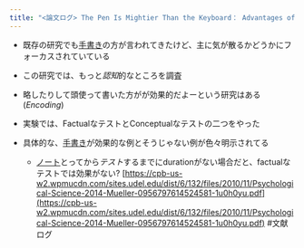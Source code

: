 ```yaml
---
title: "<論文ログ> The Pen Is Mightier Than the Keyboard： Advantages of Longhand Over Laptop Note Taking"
---
```


* 既存の研究でも[手書き](%E6%89%8B%E6%9B%B8%E3%81%8D.md)の方が言われてきたけど、主に気が散るかどうかにフォーカスされていている

* この研究では、もっと*認知*的なところを調査

* 略したりして頭使って書いた方がが効果的だよーという研究はある (*Encoding*)

* 実験では、FactualなテストとConceptualなテストの二つをやった

* 具体的な、[手書き](%E6%89%8B%E6%9B%B8%E3%81%8D.md)が効果的な例とそうじゃない例が色々明示されてる
  
  * [ノート](%E3%83%8E%E3%83%BC%E3%83%88.md)とってから*テスト*するまでにdurationがない場合だと、factualなテストでは効果がない?
    [https://cpb-us-w2.wpmucdn.com/sites.udel.edu/dist/6/132/files/2010/11/Psychological-Science-2014-Mueller-0956797614524581-1u0h0yu.pdf](https://cpb-us-w2.wpmucdn.com/sites.udel.edu/dist/6/132/files/2010/11/Psychological-Science-2014-Mueller-0956797614524581-1u0h0yu.pdf)
    \#文献ログ

